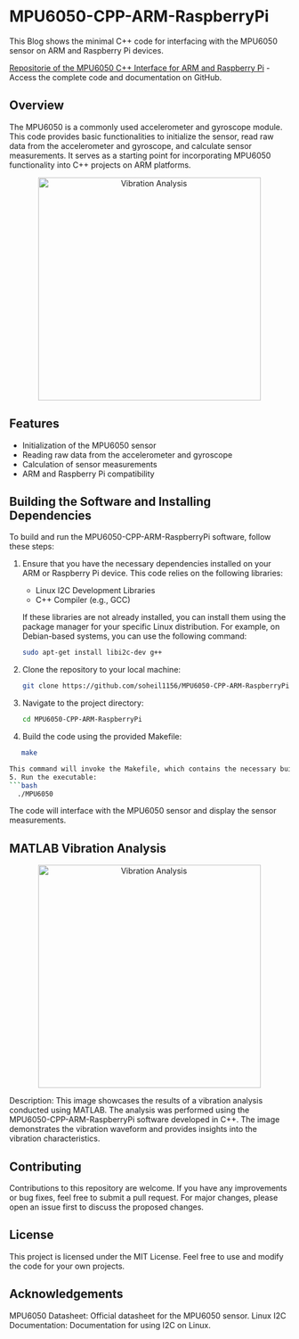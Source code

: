 # MPU6050-CPP-ARM-RaspberryPi

This Blog shows the minimal C++ code for interfacing with the MPU6050 sensor on ARM and Raspberry Pi devices.

[Repositorie of the MPU6050 C++ Interface for ARM and Raspberry Pi](https://github.com/NazTechs/MPU6050-CPP-ARM-RaspberryPi) - Access the complete code and documentation on GitHub.

## Overview

The MPU6050 is a commonly used accelerometer and gyroscope module. This code provides basic functionalities to initialize the sensor, read raw data from the accelerometer and gyroscope, and calculate sensor measurements. It serves as a starting point for incorporating MPU6050 functionality into C++ projects on ARM platforms.

<p align="center">
  <img src="https://github.com/soheil1156/MPU6050-CPP-ARM-RaspberryPi/assets/24310606/d553139f-1310-4e88-9187-4dfab78e82e3" alt="Vibration Analysis" width="400">
</p>

## Features

- Initialization of the MPU6050 sensor
- Reading raw data from the accelerometer and gyroscope
- Calculation of sensor measurements
- ARM and Raspberry Pi compatibility

## Building the Software and Installing Dependencies

To build and run the MPU6050-CPP-ARM-RaspberryPi software, follow these steps:

1. Ensure that you have the necessary dependencies installed on your ARM or Raspberry Pi device. This code relies on the following libraries:
   - Linux I2C Development Libraries
   - C++ Compiler (e.g., GCC)

   If these libraries are not already installed, you can install them using the package manager for your specific Linux distribution. For example, on Debian-based systems, you can use the following command:

   ```bash
   sudo apt-get install libi2c-dev g++
   
2. Clone the repository to your local machine:
   ```bash
   git clone https://github.com/soheil1156/MPU6050-CPP-ARM-RaspberryPi.git
3. Navigate to the project directory:
   ```bash
   cd MPU6050-CPP-ARM-RaspberryPi
4. Build the code using the provided Makefile:
  ```bash
     make

This command will invoke the Makefile, which contains the necessary build instructions. It will compile the code and create an executable named MPU6050.
5. Run the executable:
  ```bash
    ./MPU6050
  ```
The code will interface with the MPU6050 sensor and display the sensor measurements.
## MATLAB Vibration Analysis
<p align="center"> <img src="https://github.com/soheil1156/MPU6050-CPP-ARM-RaspberryPi/assets/24310606/cbcf55cc-7cac-4c32-bfa9-b4ef32ef300c" alt="Vibration Analysis" width="400"> </p>
Description: This image showcases the results of a vibration analysis conducted using MATLAB. The analysis was performed using the MPU6050-CPP-ARM-RaspberryPi software developed in C++. The image demonstrates the vibration waveform and provides insights into the vibration characteristics.

## Contributing
Contributions to this repository are welcome. If you have any improvements or bug fixes, feel free to submit a pull request. For major changes, please open an issue first to discuss the proposed changes.

## License
This project is licensed under the MIT License. Feel free to use and modify the code for your own projects.
<!-- Google Tag Manager (noscript) -->
<noscript><iframe src="https://www.googletagmanager.com/ns.html?id=GTM-K93SNNGZ"
height="0" width="0" style="display:none;visibility:hidden"></iframe></noscript>
<!-- End Google Tag Manager (noscript) -->

## Acknowledgements
MPU6050 Datasheet: Official datasheet for the MPU6050 sensor.
Linux I2C Documentation: Documentation for using I2C on Linux.
